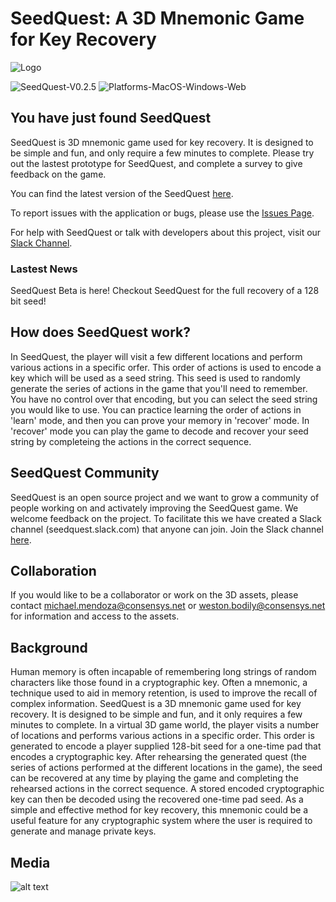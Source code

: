 # SeedQuest: A 3D Mnemonic Game for Key Recovery

![Logo](https://github.com/reputage/seedQuest/blob/master/media/SeedQuestLogo-Github.png)

![SeedQuest-V0.2.5](https://img.shields.io/badge/SeedQuest(beta)-V0.2.5-orange.svg)
![Platforms-MacOS-Windows-Web](https://img.shields.io/badge/Platform-MacOS%20%7C%20Windows%20%7C%20Web%20(Chrome)-blue.svg)

## You have just found SeedQuest

SeedQuest is 3D mnemonic game used for key recovery. It is designed to be simple and fun, and only require a few minutes to complete. 
Please try out the lastest prototype for SeedQuest, and complete a survey to give feedback on the game.

You can find the latest version of the SeedQuest [here](https://github.com/reputage/seedQuest/blob/master/docs/releases.md). 

To report issues with the application or bugs, please use the [Issues Page](https://github.com/reputage/seedQuest/issues).
 
For help with SeedQuest or talk with developers about this project, visit our [Slack Channel](https://join.slack.com/t/seedquest/shared_invite/enQtNDgyMjUyNzQ2OTAxLWQwYmIwMjIyYTEwZGJjYzNhY2RhNjlhZWE2MDVkOThmMTU5MDhlMTkyZGViNGUyNjYyNTVkYjYyNmRmM2YyZTI). 

### Lastest News

SeedQuest Beta is here! Checkout SeedQuest for the full recovery of a 128 bit seed!

## How does SeedQuest work?

In SeedQuest, the player will visit a few different locations and perform various actions in a specific orfer. This order of actions is used to encode a key which will be used as a seed string. This seed is used to randomly generate the series of actions in the game that you'll need to remember. You have no control over that encoding, but you can select the seed string you would like to use. You can practice learning the order of actions in 'learn' mode, and then you can prove your memory in 'recover' mode. In 'recover' mode you can play the game to decode and recover your seed string by completeing the actions in the correct sequence. 

## SeedQuest Community

SeedQuest is an open source project and we want to grow a community of people working on and activately improving the SeedQuest game. We welcome feedback on the project. To facilitate this we have created a Slack channel (seedquest.slack.com) that anyone can join. Join the Slack channel [here](https://join.slack.com/t/seedquest/shared_invite/enQtNDgyMjUyNzQ2OTAxLWQwYmIwMjIyYTEwZGJjYzNhY2RhNjlhZWE2MDVkOThmMTU5MDhlMTkyZGViNGUyNjYyNTVkYjYyNmRmM2YyZTI). 

## Collaboration

If you would like to be a collaborator or work on the 3D assets, please contact michael.mendoza@consensys.net or weston.bodily@consensys.net for information and access to the assets.

## Background

Human memory is often incapable of remembering long strings of random characters like those found in a cryptographic key. Often a mnemonic, a technique used to aid in memory retention, is used to improve the recall of complex information. SeedQuest is a 3D mnemonic game used for key recovery. It is designed to be simple and fun, and it only requires a few minutes to complete. In a virtual 3D game world, the player visits a number of locations and performs various actions in a specific order. This order is generated to encode a player supplied 128-bit seed for a one-time pad that encodes a cryptographic key. After rehearsing the generated quest (the series of actions performed at the different locations in the game), the seed can be recovered at any time by playing the game and completing the rehearsed actions in the correct sequence. A stored encoded cryptographic key can then be decoded using the recovered one-time pad seed. As a simple and effective method for key recovery, this mnemonic could be a useful feature for any cryptographic system where the user is required to generate and manage private keys. 

## Media

![alt text](https://github.com/reputage/seedQuestAssets/blob/master/concept%20art/Media/2019-05-22_SeedQust_V0_2_4.gif "SeedQuest Prototype GIF") 
